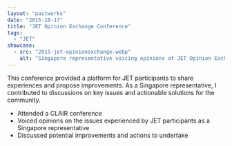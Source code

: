 ```yaml
---
layout: "pastworks"
date: "2015-10-17"
title: "JET Opinion Exchange Conference"
tags:
  - "JET"
showcase:
  - src: "2015-jet-opinionexchange.webp"
    alt: "Singapore representative voicing opinions at JET Opinion Exchange Conference."
---
```

This conference provided a platform for JET participants to share experiences and propose improvements. As a Singapore representative, I contributed to discussions on key issues and actionable solutions for the community.

- Attended a CLAIR conference
- Voiced opinions on the issues experienced by JET participants as a Singapore representative
- Discussed potential improvements and actions to undertake
